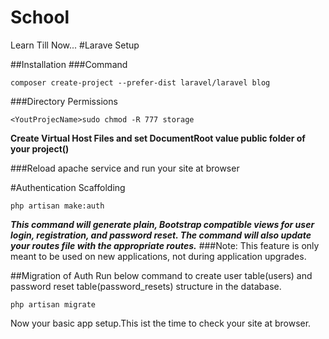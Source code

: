 # School
Learn Till Now...
#Larave Setup

##Installation
###Command
```
composer create-project --prefer-dist laravel/laravel blog
```
###Directory Permissions
```
<YoutProjecName>sudo chmod -R 777 storage

```
**Create Virtual Host Files and set DocumentRoot value public folder of your project(<YoutProjecName>)**

###Reload apache service and run your site at browser

#Authentication Scaffolding

```
php artisan make:auth
```
***This command will generate plain, Bootstrap compatible views for user login, registration, and password reset. The command will also update your routes file with the appropriate routes.***
###Note: This feature is only meant to be used on new applications, not during application upgrades.

##Migration of Auth
Run below command to create user table(users) and password reset table(password_resets) structure in the database.
```
php artisan migrate 
````
Now your basic app setup.This ist the time to check your site at browser.





